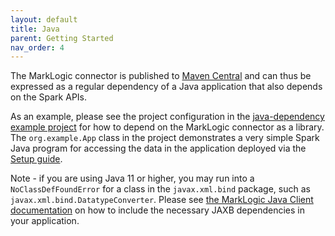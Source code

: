 ```yaml
---
layout: default
title: Java
parent: Getting Started
nav_order: 4
---
```


The MarkLogic connector is published to [Maven Central](https://central.sonatype.com/namespace/com.marklogic) and 
can thus be expressed as a regular dependency of a Java application that also depends on the Spark APIs. 

As an example, please see the project configuration in the 
[java-dependency example project](https://github.com/marklogic/marklogic-spark-connector/blob/master/examples/java-dependency)
for how to depend on the MarkLogic connector as a library. The `org.example.App` class in the project demonstrates
a very simple Spark Java program for accessing the data in the application deployed via the [Setup guide](setup.md).

Note - if you are using Java 11 or higher, you may run into a `NoClassDefFoundError` for a class in the `javax.xml.bind`
package, such as `javax.xml.bind.DatatypeConverter`. Please see 
[the MarkLogic Java Client documentation](https://github.com/marklogic/java-client-api#including-jaxb-support) on 
how to include the necessary JAXB dependencies in your application. 
